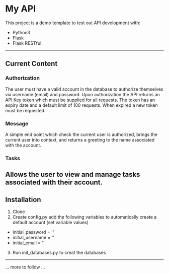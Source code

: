 # My API

This project is a demo template to test out API development with:

* Python3
* Flask
* Flask RESTful
---
## Current Content

### Authorization

The user must have a valid account in the database to authorize themselves via username (email) and password. Upon authorization the API returns an API Key token which must be supplied for all requests.  The token has an expiry date and a default limit of 100 requests.  When expired a new token must be requested.

### Message

A simple end point which check the current user is authorized, brings the current user into context, and returns a greeting to the name associated with the account.

### Tasks

Allows the user to view and manage tasks associated with their account.
---
## Installation

1. Clone
2. Create config.py add the following variables to automatically create a default account (set variable values)
 * initial_password = ''
 * initial_username = ''
 * initial_email = ''
3. Run init_databases.py to creat the databases


---
... more to follow ...